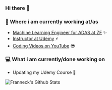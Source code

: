 ### Hi there 👋

<!--
**Groops78/Groops78** is a ✨ _special_ ✨ repository because its `README.md` (this file) appears on your GitHub profile.

Here are some ideas to get you started:

- 🔭 I’m currently working on ...
- 🌱 I’m currently learning ...
- 👯 I’m looking to collaborate on ...
- 🤔 I’m looking for help with ...
- 💬 Ask me about ...
- 📫 How to reach me: ...
- 😄 Pronouns: ...
- ⚡ Fun fact: ...
-->
### 💼 Where i am currently working at/as
- [Machine Learning Engineer for ADAS at ZF](https://www.zf.com/mobile/en/homepage/homepage.html) ✨
- [Instructor at Udemy](https://www.udemy.com/user/jan-schaffranek/) ⚡
- [Coding Videos on YouTube](https://www.youtube.com/channel/UCVB-cOn8vtlU4RUbcua1ycQ) 😎

### 💻 What i am currently/done working on
-  Updating my Udemy Course 🚀

![Franneck's Github Stats](https://github-readme-stats.vercel.app/api?username=franneck94&show_icons=true)
